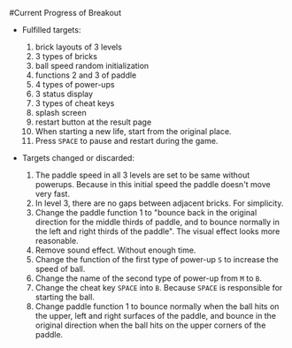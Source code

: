 #Current Progress of Breakout

* Fulfilled targets:

	1. brick layouts of 3 levels
	2. 3 types of bricks
	3. ball speed random initialization
	4. functions 2 and 3 of paddle	
	5. 4 types of power-ups
	6. 3 status display
	7. 3 types of cheat keys
	8. splash screen
	9. restart button at the result page
	10. When starting a new life, start from the original place.
	11. Press `SPACE` to pause and restart during the game.

* Targets changed or discarded:

	1. The paddle speed in all 3 levels are set to be same without powerups. Because in this initial speed the paddle doesn't move very fast.
	2. In level 3, there are no gaps between adjacent bricks. For simplicity.
	3. Change the paddle function 1 to "bounce back in the original direction for the middle thirds of paddle, and to bounce normally in the left and right thirds of the paddle". The visual effect looks more reasonable.
	4. Remove sound effect. Without enough time.
	5. Change the function of the first type of power-up `S` to increase the speed of ball.
	6. Change the name of the second type of power-up from `M` to `B`.
	7. Change the cheat key `SPACE` into `B`. Because `SPACE` is responsible for starting the ball.
	8. Change paddle function 1 to bounce normally when the ball hits on the upper, left and right surfaces of the paddle, and bounce in the original direction when the ball hits on the upper corners of the paddle.
	

